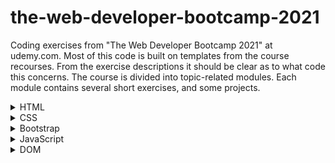 # the-web-developer-bootcamp-2021

Coding exercises from "The Web Developer Bootcamp 2021" at udemy.com. 
Most of this code is built on templates from the course recourses. From the exercise descriptions it should be clear as to what code this concerns. The course is divided into topic-related modules. Each module contains several short exercises, and some projects. 

<details>
<summary>HTML</summary>
<br>

  <details>
  <summary>Exercises</summary>
  <br>

  ### Exercise 1 - Intro

  Given plain-text and a picture of a website.
  The task is, by using HTML, formating the text to match the given picture.

  ### Exercise 2 - Lists

  Given a plain-text list, the task is to make a list identical to the picture.

  ### Exercise 3 - Links & Images

  The task is simply to create a link and an image. 

  ### Exercise 4 - Entities & Semantics

  The task is to make a header with a sowman entity and a superscripted trademark entity.

  ### Exercise 5 - Tables

  Given the data, the task is to format a table using the elements table, thead, tbody, tr, th and td.

  ### Exercise 6 - Forms

  The task is to make a login-like page consisting of username and password inputs with placeholder texts, and a register-button.

  </details>

  <details>
  <summary>Projects</summary>
  <br>
  
  ### Marathon Registration Project

  The task is to make a registration form for a fictive fun run. Should include proper use of input types, labels, placeholders, etc...
  </details>


</details>

<details>
<summary>CSS</summary>
<br>

  <details>
  <summary>Exercises</summary>
  <br>

  ### Exercise 7 - Intro

  Given plain-text, format the text to match a given layout.

  ### Exercise 8 - Hipster Logo

  Format text to match the given specification.

  ### Exercise 9 - Basic Selectors

  Using selectors, format text to match the given specification.

  ### Exercise 10 - Descendent Combinators

  Using descendent combinators, format text to match the given specification.

  ### Exercise 11 - Checkerboard

  Given a colorless checkerboard, make even squares black and odd squares red.

  ### Exercise 12 - Box Model

  Format the given .css file to match the given image.

  </details>

</details>


<details>
<summary>Bootstrap</summary>
<br>

  <details>
  <summary>Exercises</summary>
  <br>

  ### Exercise 13 - Intro

  Given plain-text HTML, format the code to match the given image, using bootstrap.

  ### Exercise 13 - Grid Intro

  Using grid functionality, create a .html to match a the given image.
  
  
  </details>


</details>


<details>
<summary>JavaScript</summary>
<br>

  <details>
  <summary>Exercises</summary>
  <br>

  ### Exercise 15 - Variables

  Create two variables.

  ### Exercise 16 - Constants

  Define two constants

  ### Exercise 17 - Strings

  Create two strings.

  ### Exercise 18 - String Methods

  Use the .trim() and .toLowerCase() methods to change a string.

  ### Exercise 19 - More String Methods

  Use the .replace() and .slice() methods to alter a string.

  ### Exercise 20 - String Template Literals

  Create a string dipslaying the outcome of rolling two dice.

  ### Exercise 21 - Conditions

  Check if a number is even.

  ### Exercise 22 - More on Conditions

  Use if-else condtions to match the given set of rules.

  ### Exercise 23 - Nested Conditions

  Change the input value to activate the given condition.

  ### Exercise 24 - Logical AND

  Change the input value to active the given condition.

  ### Exercise 25 - Arrays

  Create an array containing 6 numbers.

  ### Exercise 26 - Array Access

  Change two elements in the given array.

  ### Exercise 27 - Pop/Push/Shift/Unshift

  Use the functions above to alter an array.

  ### Exercise 28 - Nested Arrays

  Update a value in a nested array.

  ### Exercise 29 - Object Literals

  Create an object containing the given data.

  ### Exercise 30 - Object Access

  Given an object, create a string containing information from that object.

  ### Exercise 31 - For-Loops Intro

  Make a loop that prints a sentence a given number of times.

  ### Exercise 32 - More on For-Loops Intro

  Using a loop, print down from 25 by increments of -5.

  ### Exercise 33 - Looping Over Arrays

  Loop through an array of strings and print every string in upper case.

  ### Exercise 34 - The For...Of-Loop

  Loop through an array of integers and print the square of each integer.
    
  ### Exercise 35 - Introduction to Functions
    
  Create a function that prints a "<3" and call it once.
  
  ### Exercise 36 - Introduction to Arguments
    
  Create a function that takes in a message as an argument and prints it three times.
    
  ### Exercise 37 - Multiple Arguments
  
  Create a function that takes in two numbers as arguments. If both numbers are '1', print "Snake Eyes!". If not, print "Not Snake Eyes!".
    
  ### Exercise 38 - Return Value
    
  Create a function that returns the product of its arguments.
    
  ### Exercise 39 - Conditional Return
    
  Create a function that returns 'true' if the input argument is above a threshold, and 'false' if it is not.
    
  ### Exercise 40 - Return Last Element
    
  Create a function that returns the last elements of an array. If the array is empty, return 'null'.
    
  ### Exercise 41 - Capitalize
    
  Create a function that capitilizes the first letter of the argument sentence.
    
  ### Exercise 42 - Array Sum
    
  Create a function that returns the sum of the argument array.
    
  ### Exercise 43 - Days of the Week
  
  Create a function that takes a numbers as an argument. If the number is between one and seven, the function should return the corresponding day. If it is not, the function should return 'null'.
    
  ### Exercise 44 - Function Expressions
    
  Create a function expression that returns the square of a number.
    
  ### Exercise 45 - Methods
    
  Define an object that contains two methods.
    
  ### Exercise 46 - The Keyword 'this'
    
  Define an object with a count variable, and a method to increment that variable.
    
  ### Exercise 47 - Maps
  
  Create a function that uses maps to trim the elements of an array.
    
  ### Exercise 48 - Arrow Functions
    
  Create an arrow function that greets the input name.
    
  ### Exercise 49 - The Filter Method
    
  Write a function that returns valid usernames (less than 10 characters).
    
  ### Exercise 50 - Some/Every
  
  Write a function that returns true if all the elements of the input array are even. Return false if not.
    
  </details>
  <details>
  <summary>Projects</summary>
  <br>

  ### Todo List

  A basic command line-driven todo list that supports adding, deleting and listing elements.
    
  </details>
  
  
  </details>
  
  <details>
<summary>DOM</summary>
<br>

  <details>
  <summary>Exercises</summary>
  <br>
  
  ### Exercise 51 - getElementByID
  
  Use getElementByID to select specific elements from the given HTML file.
    
  ### Exercise 52 - querySelector
  
  Use querySelector and querySelectorAll to select specific elements from the given HTML file.
    
  ### Exercise 53 - innerText
 
  Use innerText to change a specific word in the given HTML file.
    
  ### Exercise 54 - Manipulating Attributes
    
  Change the source link and alt text in a given HTML file.
    
  ### Exercise 55 - Changing Styles
  
  Change the styles of the given markup using only JS.
    
  ### Exercise 56 - Rainbow Text
    
  Give the letters of a heading the colors of the rainbow.

  ### Exercise 57 - classList

  Use the classList property to toggle the items in a list.

  ### Exercise 58 - appendChild

  
  Use appendChild to append 100 buttons with text inside a container.
    
  ### Exercise 59 - Know Thy Enemy; inline event handlers
    
  Given an HTML file, add inline event handlers to the button.
    
    
  

  </details>
    
  <details>
  <summary>Projects</summary>
  <br>

  

  </details>

</details>


</details>
